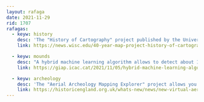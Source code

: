 ```yaml
---
layout: rafaga
date: 2021-11-29
rid: 1707
rafagas:
  - keyw: history
    desc: 'The "History of Cartography" project published by the University of Chicago comes to an end, after more than 40 years, with the imminent publication of the fifth volume dedicated to nineteenth-century cartography'
    link: https://news.wisc.edu/40-year-map-project-history-of-cartography-draws-to-a-close/

  - keyw: mounds
    desc: "A hybrid machine learning algorithm allows to detect about 10 thousand archaeological mounds in Galicia with an accuracy of 89.5%"
    link: https://giap.icac.cat/2021/11/05/hybrid-machine-learning-algorithm-detects-near-10k-archaeological-tumuli-in-galicia/

  - keyw: archeology
    desc: 'The "Aerial Archeology Mapping Explorer" project allows you to view the catalog of archaeological sites compiled for over 30 years from aerial images of England'
    link: https://historicengland.org.uk/whats-new/news/new-virtual-aerial-map-allows-everyone-to-explore-englands-archaeology-from-the-air/
---
```


